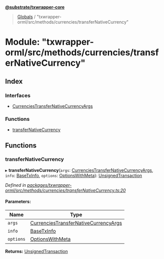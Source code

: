 **[@substrate/txwrapper-core](../README.md)**

> [Globals](../globals.md) / "txwrapper-orml/src/methods/currencies/transferNativeCurrency"

# Module: "txwrapper-orml/src/methods/currencies/transferNativeCurrency"

## Index

### Interfaces

* [CurrenciesTransferNativeCurrencyArgs](../interfaces/_txwrapper_orml_src_methods_currencies_transfernativecurrency_.currenciestransfernativecurrencyargs.md)

### Functions

* [transferNativeCurrency](_txwrapper_orml_src_methods_currencies_transfernativecurrency_.md#transfernativecurrency)

## Functions

### transferNativeCurrency

▸ **transferNativeCurrency**(`args`: [CurrenciesTransferNativeCurrencyArgs](../interfaces/_txwrapper_orml_src_methods_currencies_transfernativecurrency_.currenciestransfernativecurrencyargs.md), `info`: [BaseTxInfo](../interfaces/_txwrapper_core_src_types_method_.basetxinfo.md), `options`: [OptionsWithMeta](../interfaces/_txwrapper_core_src_types_method_.optionswithmeta.md)): [UnsignedTransaction](../interfaces/_txwrapper_core_src_types_method_.unsignedtransaction.md)

*Defined in [packages/txwrapper-orml/src/methods/currencies/transferNativeCurrency.ts:20](https://github.com/paritytech/txwrapper-core/blob/33adddf/packages/txwrapper-orml/src/methods/currencies/transferNativeCurrency.ts#L20)*

#### Parameters:

Name | Type |
------ | ------ |
`args` | [CurrenciesTransferNativeCurrencyArgs](../interfaces/_txwrapper_orml_src_methods_currencies_transfernativecurrency_.currenciestransfernativecurrencyargs.md) |
`info` | [BaseTxInfo](../interfaces/_txwrapper_core_src_types_method_.basetxinfo.md) |
`options` | [OptionsWithMeta](../interfaces/_txwrapper_core_src_types_method_.optionswithmeta.md) |

**Returns:** [UnsignedTransaction](../interfaces/_txwrapper_core_src_types_method_.unsignedtransaction.md)
